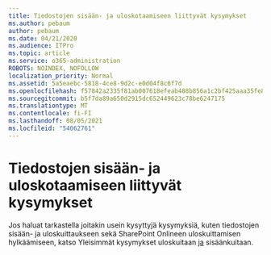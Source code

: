 ```yaml
---
title: Tiedostojen sisään- ja uloskotaamiseen liittyvät kysymykset
ms.author: pebaum
author: pebaum
ms.date: 04/21/2020
ms.audience: ITPro
ms.topic: article
ms.service: o365-administration
ROBOTS: NOINDEX, NOFOLLOW
localization_priority: Normal
ms.assetid: 5a5eaebc-5818-4ce8-9d2c-e0d04f8c6f7d
ms.openlocfilehash: f57842a2335f81ab007618efeab488b856a1c2bf425aaa35fe8912dcece25c7e
ms.sourcegitcommit: b5f7da89a650d2915dc652449623c78be6247175
ms.translationtype: MT
ms.contentlocale: fi-FI
ms.lasthandoff: 08/05/2021
ms.locfileid: "54062761"
---
```

# <a name="questions-about-check-in-and-out-files"></a>Tiedostojen sisään- ja uloskotaamiseen liittyvät kysymykset

Jos haluat tarkastella joitakin usein kysyttyjä kysymyksiä, kuten tiedostojen sisään- ja uloskuittaukseen sekä SharePoint Onlineen uloskuittamisen hylkäämiseen, katso Yleisimmät kysymykset uloskuitaan [ja](https://go.microsoft.com/fwlink/?linkid=2018786) sisäänkuitaan.
  

